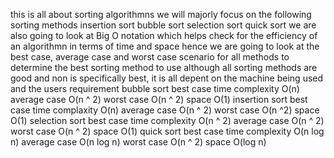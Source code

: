 this is all about sorting algorithmns
we will majorly focus on the following sorting methods
insertion sort
bubble sort
selection sort
quick sort
we are also going to look at Big O notation which helps check for the efficiency of an algorithmn in terms of time and space hence we are going to look at the best case, average case and worst case scenario for all methods to determine the best sorting method to use
although all sorting methods are good and non is specifically best, it is all depent on the machine being used and the users requirement
bubble sort
	best case time complexity O(n)
	average case O(n ^ 2)
	worst case O(n ^ 2)
	space O(1)
insertion sort
	best case time complaxity O(n)
	average case O(n ^ 2)
	worst case O(n ^2)
	space O(1)
selection sort
	best case time complexity O(n ^ 2)
	average case O(n ^ 2)
	worst case O(n ^ 2)
	space O(1)
quick sort
	best case time complexity O(n log n)
	average case O(n log n)
	worst case O(n ^ 2)
	space O(log n)
